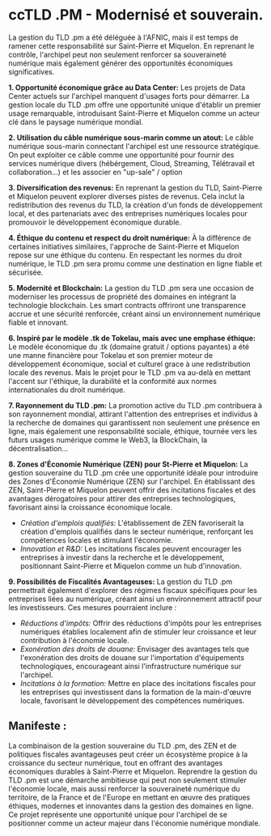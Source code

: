 # ccTLD .PM - Modernisé et souverain.

La gestion du TLD .pm a été déléguée à l'AFNIC, mais il est temps de ramener cette responsabilité sur Saint-Pierre et Miquelon. En reprenant le contrôle, l'archipel peut non seulement renforcer sa souveraineté numérique mais également générer des opportunités économiques significatives. 

**1. Opportunité économique grâce au Data Center:**
Les projets de Data Center actuels sur l'archipel manquent d'usages forts pour démarrer. La gestion locale du TLD .pm offre une opportunité unique d'établir un premier usage remarquable, introduisant Saint-Pierre et Miquelon comme un acteur clé dans le paysage numérique mondial.

**2. Utilisation du câble numérique sous-marin comme un atout:**
Le câble numérique sous-marin connectant l'archipel est une ressource stratégique. On peut exploiter ce câble comme une opportunité pour fournir des services numérique divers (hébérgement, Cloud, Streaming, Télétravail et collaboration...) et les associer en "up-sale" / option

**3. Diversification des revenus:**
En reprenant la gestion du TLD, Saint-Pierre et Miquelon peuvent explorer diverses pistes de revenus. Cela inclut la redistribution des revenus du TLD, la création d'un fonds de développement local, et des partenariats avec des entreprises numériques locales pour promouvoir le développement économique durable.

**4. Éthique du contenu et respect du droit numérique:**
À la différence de certaines initiatives similaires, l'approche de Saint-Pierre et Miquelon repose sur une éthique du contenu. En respectant les normes du droit numérique, le TLD .pm sera promu comme une destination en ligne fiable et sécurisée.

**5. Modernité et Blockchain:**
La gestion du TLD .pm sera une occasion de moderniser les processus de propriété des domaines en intégrant la technologie blockchain. Les smart contracts offriront une transparence accrue et une sécurité renforcée, créant ainsi un environnement numérique fiable et innovant.

**6. Inspiré par le modèle .tk de Tokelau, mais avec une emphase éthique:**
Le modèle économique du .tk (domaine gratuit / options payantes) a été une manne financière pour Tokelau et son premier moteur de développement économique, social et culturel grace à une redistribution locale des revenus. Mais le projet pour le TLD .pm va au-delà en mettant l'accent sur l'éthique, la durabilité et la conformité aux normes internationales du droit numérique.

**7. Rayonnement du TLD .pm:**
La promotion active du TLD .pm contribuera à son rayonnement mondial, attirant l'attention des entreprises et individus à la recherche de domaines qui garantissent non seulement une présence en ligne, mais également une responsabilité sociale, éthique, tournée vers les futurs usages numérique comme le Web3, la BlockChain, la décentralisation...

**8. Zones d'Économie Numérique (ZEN) pour St-Pierre et Miquelon:**
La gestion souveraine du TLD .pm crée une opportunité idéale pour introduire des Zones d'Économie Numérique (ZEN) sur l'archipel. En établissant des ZEN, Saint-Pierre et Miquelon peuvent offrir des incitations fiscales et des avantages dérogatoires pour attirer des entreprises technologiques, favorisant ainsi la croissance économique locale.
   - *Création d'emplois qualifiés:* L'établissement de ZEN favoriserait la création d'emplois qualifiés dans le secteur numérique, renforçant les compétences locales et stimulant l'économie.
   - *Innovation et R&D:* Les incitations fiscales peuvent encourager les entreprises à investir dans la recherche et le développement, positionnant Saint-Pierre et Miquelon comme un hub d'innovation.

**9. Possibilités de Fiscalités Avantageuses:**
La gestion du TLD .pm permettrait également d'explorer des régimes fiscaux spécifiques pour les entreprises liées au numérique, créant ainsi un environnement attractif pour les investisseurs. Ces mesures pourraient inclure :
   - *Réductions d'impôts:* Offrir des réductions d'impôts pour les entreprises numériques établies localement afin de stimuler leur croissance et leur contribution à l'économie locale.
   - *Exonération des droits de douane:* Envisager des avantages tels que l'exonération des droits de douane sur l'importation d'équipements technologiques, encourageant ainsi l'infrastructure numérique sur l'archipel.
   - *Incitations à la formation:* Mettre en place des incitations fiscales pour les entreprises qui investissent dans la formation de la main-d'œuvre locale, favorisant le développement des compétences numériques.


## Manifeste :
La combinaison de la gestion souveraine du TLD .pm, des ZEN et de politiques fiscales avantageuses peut créer un écosystème propice à la croissance du secteur numérique, tout en offrant des avantages économiques durables à Saint-Pierre et Miquelon. Reprendre la gestion du TLD .pm est une démarche ambitieuse qui peut non seulement stimuler l'économie locale, mais aussi renforcer la souveraineté numérique du territoire, de la France et de l'Europe en mettant en œuvre des pratiques éthiques, modernes et innovantes dans la gestion des domaines en ligne. Ce projet représente une opportunité unique pour l'archipel de se positionner comme un acteur majeur dans l'économie numérique mondiale.
